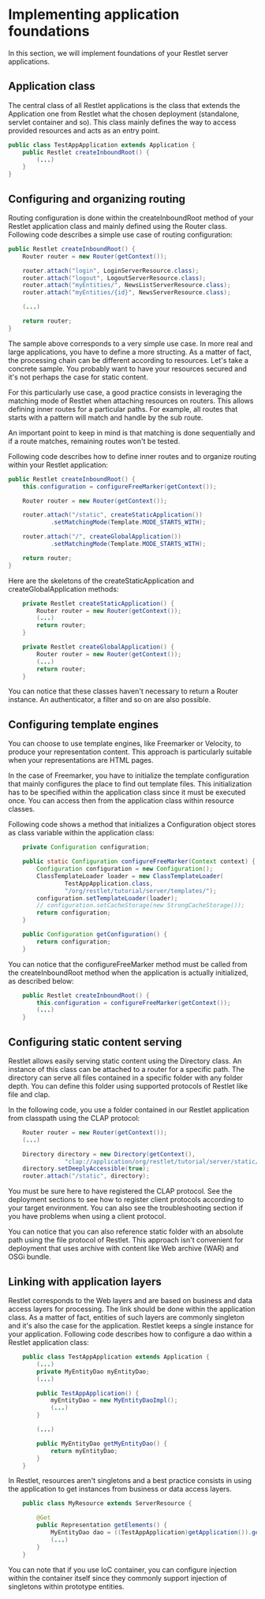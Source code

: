 # Implementing application foundations #

In this section, we will implement foundations of your Restlet server applications.

## Application class ##

The central class of all Restlet applications is the class that extends the Application one from
Restlet what the chosen deployment (standalone, servlet container and so). This class mainly
defines the way to access provided resources and acts as an entry point.

```java
public class TestAppApplication extends Application {
    public Restlet createInboundRoot() {
        (...)
    }
}
```

## Configuring and organizing routing ##

Routing configuration is done within the createInboundRoot method of your Restlet application class
and mainly defined using the Router class. Following code describes a simple use case of routing
configuration:

```java
public Restlet createInboundRoot() {
    Router router = new Router(getContext());

    router.attach("login", LoginServerResource.class);
    router.attach("logout", LogoutServerResource.class);
    router.attach("myEntities/", NewsListServerResource.class);
    router.attach("myEntities/{id}", NewsServerResource.class);

    (...)

    return router;
}
```

The sample above corresponds to a very simple use case. In more real and large applications, you have
to define a more structing. As a matter of fact, the processing chain can be different according to
resources. Let's take a concrete sample. You probably want to have your resources secured and it's
not perhaps the case for static content.

For this particularly use case, a good practice consists in leveraging the matching mode of Restlet
when attaching resources on routers. This allows defining inner routes for a particular paths. For
example, all routes that starts with a pattern will match and handle by the sub route.

An important point to keep in mind is that matching is done sequentially and if a route matches,
remaining routes won't be tested.

Following code describes how to define inner routes and to organize routing within your Restlet
application:

```java
public Restlet createInboundRoot() {
    this.configuration = configureFreeMarker(getContext());

    Router router = new Router(getContext());

    router.attach("/static", createStaticApplication())
            .setMatchingMode(Template.MODE_STARTS_WITH);

    router.attach("/", createGlobalApplication())
            .setMatchingMode(Template.MODE_STARTS_WITH);

    return router;
}
```

Here are the skeletons of the createStaticApplication and createGlobalApplication methods:

```java
    private Restlet createStaticApplication() {
        Router router = new Router(getContext());
        (...)
        return router;
    }

    private Restlet createGlobalApplication() {
        Router router = new Router(getContext());
        (...)
        return router;
    }
```

You can notice that these classes haven't necessary to return a Router instance. An authenticator, a
filter and so on are also possible.

## Configuring template engines ##

You can choose to use template engines, like Freemarker or Velocity, to produce your representation
content. This approach is particularly suitable when your representations are HTML pages.

In the case of Freemarker, you have to initialize the template configuration that mainly configures
the place to find out template files. This initialization has to be specified within the application
class since it must be executed once. You can access then from the application class within
resource classes.

Following code shows a method that initializes a Configuration object stores as class variable within
the application class:

```java
    private Configuration configuration;

    public static Configuration configureFreeMarker(Context context) {
        Configuration configuration = new Configuration();
        ClassTemplateLoader loader = new ClassTemplateLoader(
                TestAppApplication.class,
                "/org/restlet/tutorial/server/templates/");
        configuration.setTemplateLoader(loader);
        // configuration.setCacheStorage(new StrongCacheStorage());
        return configuration;
    }

    public Configuration getConfiguration() {
        return configuration;
    }
```

You can notice that the configureFreeMarker method must be called from the createInboundRoot method
when the application is actually initialized, as described below:

```java
    public Restlet createInboundRoot() {
        this.configuration = configureFreeMarker(getContext());
        (...)
    }
```

## Configuring static content serving ##

Restlet allows easily serving static content using the Directory class. An instance of this class
can be attached to a router for a specific path. The directory can serve all files contained in
a specific folder with any folder depth. You can define this folder using supported protocols of
Restlet like file and clap.

In the following code, you use a folder contained in our Restlet application from classpath using
the CLAP protocol:

```java
    Router router = new Router(getContext());
    (...)

    Directory directory = new Directory(getContext(),
                "clap://application/org/restlet/tutorial/server/static/");
    directory.setDeeplyAccessible(true);
    router.attach("/static", directory);
```

You must be sure here to have registered the CLAP protocol. See the deployment sections to see how
to register client protocols according to your target environment. You can also see the troubleshooting
section if you have problems when using a client protocol.

You can notice that you can also reference static folder with an absolute path using the file protocol
of Restlet. This approach isn't convenient for deployment that uses archive with content like Web archive
(WAR) and OSGi bundle.

## Linking with application layers ##

Restlet corresponds to the Web layers and are based on business and data access layers for processing. The
link should be done within the application class. As a matter of fact, entities of such layers are commonly
singleton and it's also the case for the application. Restlet keeps a single instance for your application.
Following code describes how to configure a dao within a Restlet application class:

```java
    public class TestAppApplication extends Application {
        (...)
        private MyEntityDao myEntityDao;
        (...)

        public TestAppApplication() {
            myEntityDao = new MyEntityDaoImpl();
            (...)
        }

        (...)

        public MyEntityDao getMyEntityDao() {
            return myEntityDao;
        }
    }
```

In Restlet, resources aren't singletons and a best practice consists in using the application to get
instances from business or data access layers.

```java
    public class MyResource extends ServerResource {

        @Get
        public Representation getElements() {
            MyEntityDao dao = ((TestAppApplication)getApplication()).getMyEntityDao();
            (...)
        }
    }
```

You can note that if you use IoC container, you can configure injection within the container itself
since they commonly support injection of singletons within prototype entities.
